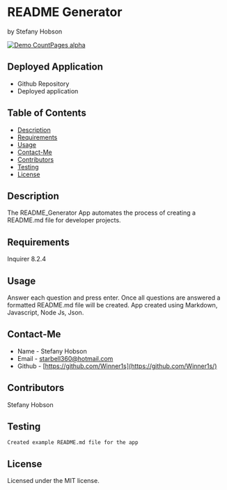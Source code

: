 # README Generator
by Stefany Hobson

[![Demo CountPages alpha](https://drive.google.com/file/d/1NajSeBhoiEKFYuRf84H-Hkb9FDrZwal_/view)](https://drive.google.com/file/d/1NajSeBhoiEKFYuRf84H-Hkb9FDrZwal_/view)

## Deployed Application
* Github Repository[]()
* Deployed application[]()

## Table of Contents
* [Description](#description)
* [Requirements](#requirements)
* [Usage](#usage)
* [Contact-Me](#contact-me)
* [Contributors](#contributors)
* [Testing](#testing)
* [License](#license)


## Description
The README_Generator App automates the process of creating a README.md file for developer projects.

## Requirements
Inquirer 8.2.4

## Usage
Answer each question and press enter. Once all questions are answered a formatted README.md file will be created.  App created using Markdown, Javascript, Node Js, Json. 

## Contact-Me
* Name - Stefany Hobson
* Email - starbell360@hotmail.com
* Github - [https://github.com/Winner1s](https://github.com/Winner1s/)

## Contributors
Stefany Hobson

## Testing
```
Created example README.md file for the app
```

## License
Licensed under the MIT license.